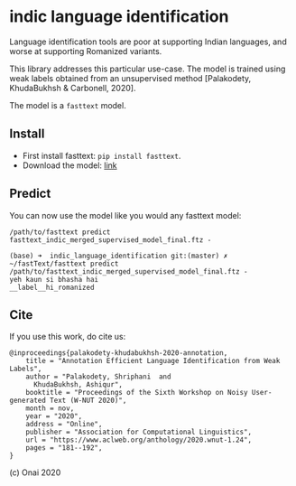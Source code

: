 # indic language identification

Language identification tools are poor at supporting Indian languages, and worse at supporting Romanized variants.

This library addresses this particular use-case. The model is trained using weak labels obtained from an unsupervised
method [Palakodety, KhudaBukhsh & Carbonell, 2020].

The model is a `fasttext` model. 

## Install

* First install fasttext: `pip install fasttext`.
* Download the model: [link](https://storage.googleapis.com/indic-language-identification/fasttext_indic_merged_supervised_model_final.ftz)

## Predict

You can now use the model like you would any fasttext model:

`/path/to/fasttext predict fasttext_indic_merged_supervised_model_final.ftz -`


```
(base) ➜  indic_language_identification git:(master) ✗ ~/fastText/fasttext predict /path/to/fasttext_indic_merged_supervised_model_final.ftz -
yeh kaun si bhasha hai
__label__hi_romanized
```

## Cite

If you use this work, do cite us:

```
@inproceedings{palakodety-khudabukhsh-2020-annotation,
    title = "Annotation Efficient Language Identification from Weak Labels",
    author = "Palakodety, Shriphani  and
      KhudaBukhsh, Ashiqur",
    booktitle = "Proceedings of the Sixth Workshop on Noisy User-generated Text (W-NUT 2020)",
    month = nov,
    year = "2020",
    address = "Online",
    publisher = "Association for Computational Linguistics",
    url = "https://www.aclweb.org/anthology/2020.wnut-1.24",
    pages = "181--192",
}
```

(c) Onai 2020
